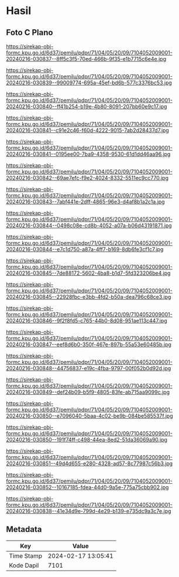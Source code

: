 # Hasil

## Foto C Plano

https://sirekap-obj-formc.kpu.go.id/6d37/pemilu/pdpr/71/04/05/20/09/7104052009001-20240216-030837--8ff5c3f5-70ed-466b-9f35-e1b7715c6e4e.jpg

https://sirekap-obj-formc.kpu.go.id/6d37/pemilu/pdpr/71/04/05/20/09/7104052009001-20240216-030839--99009774-695a-45ef-bd6b-577c3376bc53.jpg

https://sirekap-obj-formc.kpu.go.id/6d37/pemilu/pdpr/71/04/05/20/09/7104052009001-20240216-030840--ff41b254-b19e-4b80-8091-207bb60e9c17.jpg

https://sirekap-obj-formc.kpu.go.id/6d37/pemilu/pdpr/71/04/05/20/09/7104052009001-20240216-030841--c91e2c46-f60d-4222-9015-7ab2d28437d7.jpg

https://sirekap-obj-formc.kpu.go.id/6d37/pemilu/pdpr/71/04/05/20/09/7104052009001-20240216-030841--0195ee00-7ba9-4358-9530-61d1dd46aa96.jpg

https://sirekap-obj-formc.kpu.go.id/6d37/pemilu/pdpr/71/04/05/20/09/7104052009001-20240216-030842--69ae7efc-f9e2-4024-8332-5511ec9cc770.jpg

https://sirekap-obj-formc.kpu.go.id/6d37/pemilu/pdpr/71/04/05/20/09/7104052009001-20240216-030843--7abf441e-2dff-4865-96e3-d4af8b1a2c1a.jpg

https://sirekap-obj-formc.kpu.go.id/6d37/pemilu/pdpr/71/04/05/20/09/7104052009001-20240216-030844--0498c08e-cd8b-4052-a07a-b06d43191871.jpg

https://sirekap-obj-formc.kpu.go.id/6d37/pemilu/pdpr/71/04/05/20/09/7104052009001-20240216-030844--e7c1d750-a87a-4ff7-b169-8db6fe3cf1c7.jpg

https://sirekap-obj-formc.kpu.go.id/6d37/pemilu/pdpr/71/04/05/20/09/7104052009001-20240216-030845--7de88172-5602-4ba8-b1d7-5fd323206be4.jpg

https://sirekap-obj-formc.kpu.go.id/6d37/pemilu/pdpr/71/04/05/20/09/7104052009001-20240216-030845--22928fbc-e3bb-4fd2-b50a-dea796c68ce3.jpg

https://sirekap-obj-formc.kpu.go.id/6d37/pemilu/pdpr/71/04/05/20/09/7104052009001-20240216-030846--9f2f8fd5-c765-44b0-8d08-951ae113c447.jpg

https://sirekap-obj-formc.kpu.go.id/6d37/pemilu/pdpr/71/04/05/20/09/7104052009001-20240216-030847--eef8d6b0-350f-467e-897b-55a53e60485b.jpg

https://sirekap-obj-formc.kpu.go.id/6d37/pemilu/pdpr/71/04/05/20/09/7104052009001-20240216-030848--44756837-e19c-4fba-9797-00f052b0d92d.jpg

https://sirekap-obj-formc.kpu.go.id/6d37/pemilu/pdpr/71/04/05/20/09/7104052009001-20240216-030849--def24b09-b5f9-4805-83fe-ab715aa9099c.jpg

https://sirekap-obj-formc.kpu.go.id/6d37/pemilu/pdpr/71/04/05/20/09/7104052009001-20240216-030850--e7096040-5baa-4c02-be9b-084be585537f.jpg

https://sirekap-obj-formc.kpu.go.id/6d37/pemilu/pdpr/71/04/05/20/09/7104052009001-20240216-030850--191f74ff-c498-44ea-8ed2-51da36069a90.jpg

https://sirekap-obj-formc.kpu.go.id/6d37/pemilu/pdpr/71/04/05/20/09/7104052009001-20240216-030851--49d4d655-e280-4328-ad57-8c77987c56b3.jpg

https://sirekap-obj-formc.kpu.go.id/6d37/pemilu/pdpr/71/04/05/20/09/7104052009001-20240216-030852--10167185-fdea-44d0-9a5e-775a75cbb902.jpg

https://sirekap-obj-formc.kpu.go.id/6d37/pemilu/pdpr/71/04/05/20/09/7104052009001-20240216-030838--41e34d9e-799d-4e29-b139-e735dc9a3c7e.jpg


## Metadata

| Key        | Value               |
| ---------- | ------------------- |
| Time Stamp | 2024-02-17 13:05:41 |
| Kode Dapil | 7101                |



